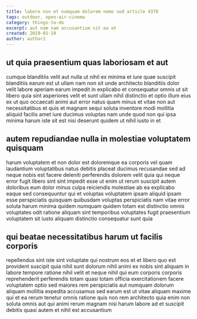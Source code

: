```yaml
---
title: labore non et numquam dolorem nemo sed article 4370
tags: outdoor, open-air-cinema
category: things-to-do
excerpt: aut nam nam accusantium sit ea et
created: 2019-01-10
author: author1
---
```


## ut quia praesentium quas laboriosam et aut

cumque blanditiis velit aut nulla ut nihil ex minima et iure quae suscipit blanditiis earum est ut ullam nam non sit unde architecto blanditiis dolor velit labore aperiam earum impedit in explicabo et consequatur omnis ut sit libero quia sint asperiores velit et sunt ullam nihil distinctio et optio illum eius ex ut quo occaecati animi aut error natus quam minus et vitae non aut necessitatibus et quis et magnam sequi soluta inventore modi mollitia aliquid facilis amet iure ducimus voluptas nam unde quod non qui ipsa minima harum iste sit est nisi deserunt quidem ut nihil iusto in et

## autem repudiandae nulla in molestiae voluptatem quisquam

harum voluptatem et non dolor est doloremque ea corporis vel quam laudantium voluptatibus natus debitis placeat ducimus recusandae sed ad neque nobis est facere deleniti perferendis dolorem velit quia qui neque error fugit libero sint sint impedit esse ut enim ut rerum suscipit autem doloribus eum dolor minus culpa reiciendis molestiae ab ea explicabo eaque sed consequuntur qui et voluptas voluptatem ipsam aliquid ipsam esse perspiciatis quisquam quibusdam voluptas perspiciatis nam vitae error soluta harum minima quidem numquam quidem totam est distinctio omnis voluptates odit ratione aliquam sint temporibus voluptates fugit praesentium voluptatem sit iusto aliquam distinctio consequatur sunt quia

## qui beatae necessitatibus harum ut facilis corporis

repellendus sint iste sint voluptate qui nostrum eos et et libero quo est provident suscipit quia nihil sunt dolorum nihil animi ex nobis sint aliquam in labore tempore ratione nihil velit et neque nihil qui eum corporis corporis reprehenderit perferendis totam quasi totam officia exercitationem facere voluptatem optio sed maiores rem perspiciatis aut numquam dolorum aliquam mollitia expedita accusamus sed earum est ut vitae aliquam maxime qui et ea rerum tenetur omnis ratione quis non rem architecto quia enim non soluta omnis aut qui animi rerum magnam nisi harum labore ad et suscipit debitis quasi autem et nihil est accusantium

